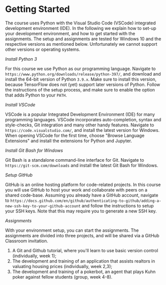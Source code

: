 # Getting Started

The course uses Python with the Visual Studio Code (VSCode) integrated development environment (IDE). In the following we explain how to set-up your development environment, and how to get started with the assignments. The setup and assignments are tested for Windows 10 and the respective versions as mentioned below. Unfortunately we cannot support other versions or operating systems.


_Install Python 3_

For this course we use Python as our programming language. Navigate to `https://www.python.org/downloads/release/python-397/`, and download and install the 64-bit version of Python `3.9.x`. Make sure to install this version, because TensorFlow does not (yet) support later versions of Python. Follow the instructions of the setup process, and make sure to enable the option that adds Python to your `PATH`.


_Install VSCode_

VSCode is a popular Integrated Development Environment (IDE) for many programming languages. VSCode incorporates auto-completion, syntax and style-checks, Git integration and many other handy features. Navigate to `https://code.visualstudio.com/`, and install the latest version for Windows. When opening VSCode for the first time, choose "Browse Language Extensions" and install the extensions for Python and Jupyter.


_Install Git Bash for Windows_

Git Bash is a standalone command-line interface for Git. Navigate to `https://git-scm.com/downloads` and install the latest Git Bash for Windows.


_Setup GitHub_

GitHub is an online hosting platform for code-related projects. In this course you will use GitHub to host your work and collaborate with peers on a shared code-base. Assuming you already have a GitHub account, navigate to `https://docs.github.com/en/github/authenticating-to-github/adding-a-new-ssh-key-to-your-github-account` and follow the instructions to setup your SSH keys. Note that this may require you to generate a new SSH key.


_Assignments_

With your environment setup, you can start the assignments. The assignments are divided into three projects, and will be shared via a GitHub Classroom invitation.

1. A Git and Github tutorial, where you'll learn to use basic version control (individually, week 1);
2. The development and training of an application that assists realtors in valuating housing prices (individually, week 2,3);
3. The development and training of a pokerbot, an agent that plays Kuhn poker against fellow students (group, week 4-8).
